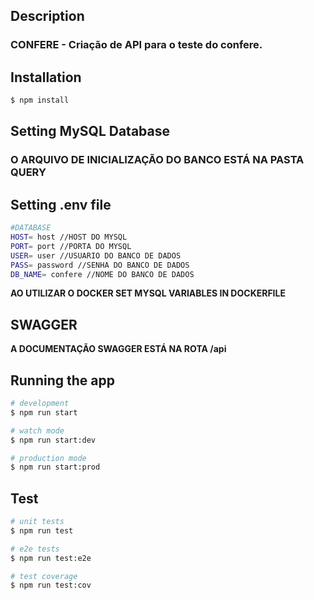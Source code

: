 
## Description

### CONFERE - Criação de API para o teste do confere.

## Installation

```bash
$ npm install
```
## Setting MySQL Database

### **O ARQUIVO DE INICIALIZAÇÃO DO BANCO ESTÁ NA PASTA QUERY**

## Setting .env file
```bash
#DATABASE
HOST= host //HOST DO MYSQL
PORT= port //PORTA DO MYSQL
USER= user //USUARIO DO BANCO DE DADOS
PASS= password //SENHA DO BANCO DE DADOS
DB_NAME= confere //NOME DO BANCO DE DADOS
```

**AO UTILIZAR O DOCKER SET MYSQL VARIABLES IN DOCKERFILE**

## SWAGGER

**A DOCUMENTAÇÃO SWAGGER ESTÁ NA ROTA /api**

## Running the app

```bash
# development
$ npm run start

# watch mode
$ npm run start:dev

# production mode
$ npm run start:prod
```

## Test

```bash
# unit tests
$ npm run test

# e2e tests
$ npm run test:e2e

# test coverage
$ npm run test:cov
```
